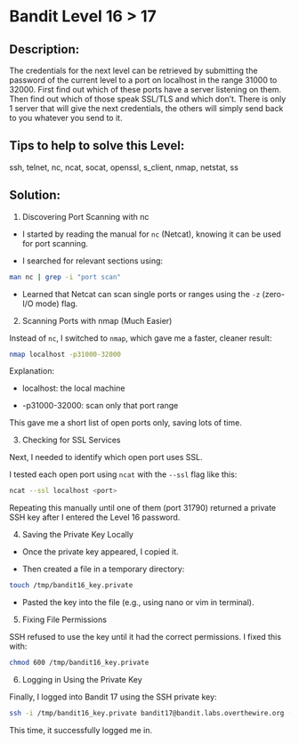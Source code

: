 # Bandit Level 16 > 17 

## Description:
The credentials for the next level can be retrieved by submitting the password of the current level to a port on localhost in the range 31000 to 32000. First find out which of these ports have a server listening on them. Then find out which of those speak SSL/TLS and which don’t. There is only 1 server that will give the next credentials, the others will simply send back to you whatever you send to it.

## Tips to help to solve this Level:
ssh, telnet, nc, ncat, socat, openssl, s_client, nmap, netstat, ss

## Solution:

1. Discovering Port Scanning with nc

- I started by reading the manual for `nc` (Netcat), knowing it can be used for port scanning.

- I searched for relevant sections using:

```bash
man nc | grep -i "port scan"
```

- Learned that Netcat can scan single ports or ranges using the `-z` (zero-I/O mode) flag.

2. Scanning Ports with nmap (Much Easier)

Instead of `nc`, I switched to `nmap`, which gave me a faster, cleaner result:

```bash
nmap localhost -p31000-32000
```
Explanation:

- localhost: the local machine

- -p31000-32000: scan only that port range

This gave me a short list of open ports only, saving lots of time.

3. Checking for SSL Services

Next, I needed to identify which open port uses SSL.

I tested each open port using `ncat` with the `--ssl` flag like this:

```bash
ncat --ssl localhost <port>
```

Repeating this manually until one of them (port 31790) returned a private SSH key after I entered the Level 16 password.

4. Saving the Private Key Locally

- Once the private key appeared, I copied it.

- Then created a file in a temporary directory:

```bash
touch /tmp/bandit16_key.private
```
    
- Pasted the key into the file (e.g., using nano or vim in terminal).

5. Fixing File Permissions

SSH refused to use the key until it had the correct permissions. I fixed this with:

```bash
chmod 600 /tmp/bandit16_key.private
```

6. Logging in Using the Private Key

Finally, I logged into Bandit 17 using the SSH private key:

```bash
ssh -i /tmp/bandit16_key.private bandit17@bandit.labs.overthewire.org -p2220
```

This time, it successfully logged me in.